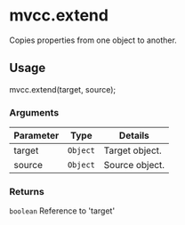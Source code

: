 # mvcc.extend

Copies properties from one object to another.

## Usage

mvcc.extend(target, source);

### Arguments

| Parameter    | Type       | Details                            |
| ------------ | ---------- | ---------------------------------- |
| target       | `Object`   | Target object.                     |
| source       | `Object`   | Source object.                     |

### Returns

`boolean` Reference to 'target'

